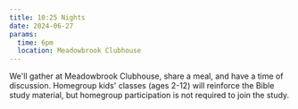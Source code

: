 ```yaml
---
title: 10:25 Nights
date: 2024-06-27
params:
  time: 6pm
  location: Meadowbrook Clubhouse
---
```


We'll gather at Meadowbrook Clubhouse, share a meal, and have a time of discussion. Homegroup kids' classes (ages 2-12) will reinforce the Bible study material, but homegroup participation is not required to join the study.

<!--more-->
